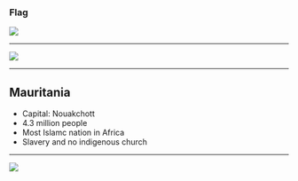 ### Flag

![](https://upload.wikimedia.org/wikipedia/commons/archive/4/43/20180215104607%21Flag_of_Mauritania.svg)

--------------------

![](https://upload.wikimedia.org/wikipedia/commons/4/4a/Location_Mauritania_AU_Africa.svg)

--------------------

## Mauritania

- Capital: Nouakchott
- 4.3 million people
- Most Islamc nation in Africa
- Slavery and no indigenous church

--------------------

![](https://player.vimeo.com/video/43980366)